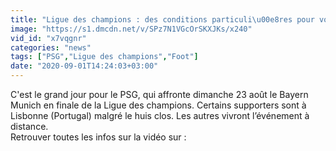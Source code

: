 ```yaml
---
title: "Ligue des champions : des conditions particuli\u00e8res pour voir la finale PSG-Bayern"
image: "https://s1.dmcdn.net/v/SPz7N1VGcOrSKXJKs/x240"
vid_id: "x7vqgnr"
categories: "news"
tags: ["PSG","Ligue des champions","Foot"]
date: "2020-09-01T14:24:03+03:00"
---
```

C'est le grand jour pour le PSG, qui affronte dimanche 23 août le Bayern Munich en finale de la Ligue des champions. Certains supporters sont à Lisbonne (Portugal) malgré le huis clos. Les autres vivront l’événement à distance.  <br>Retrouver toutes les infos sur la vidéo sur : 
